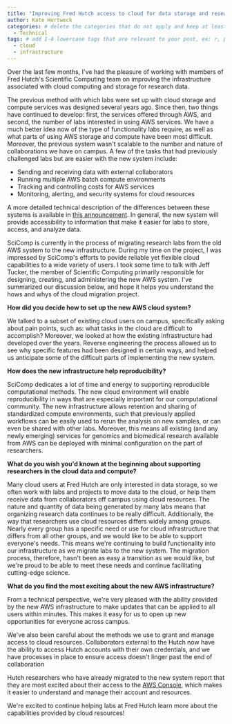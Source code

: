 ```yaml
---
title: "Improving Fred Hutch access to cloud for data storage and research computing" # replace with the title of your post, a short catchy description to entice readers
author: Kate Hertweck
categories: # delete the categories that do not apply and keep at least one
  - Technical
tags: # add 1-4 lowercase tags that are relevant to your post, ex: r, python, genomics, workflows
  - cloud
  - infrastructure
---
```


Over the last few months, I've had the pleasure of working with members of Fred Hutch's Scientific Computing team on improving the infrastructure associated with cloud computing and storage for research data.

The previous method with which labs were set up with cloud storage and compute services was designed several years ago. 
Since then, two things have continued to develop: 
first, the services offered through AWS, 
and second, the number of labs interested in using AWS services. 
We have a much better idea now of the type of functionality labs require,
as well as what parts of using AWS storage and compute have been most difficult. 
Moreover, 
the previous system wasn't scalable to the number and nature of collaborations we have on campus. 
A few of the tasks that had previously challenged labs but are easier with the new system include:
- Sending and receiving data with external collaborators
- Running multiple AWS batch compute environments
- Tracking and controlling costs for AWS services
- Monitoring, alerting, and security systems for cloud resources

A more detailed technical description of the differences between these systems is available in [this announcement](https://sciwiki.fredhutch.org/scicompannounce/2020-08-21-aws-cloud-migration/).
In general,
the new system will provide accessibility to information that make it easier for labs to store, access, and analyze data.

SciComp is currently in the process of migrating research labs from the old AWS system to the new infrastructure.
During my time on the project,
I was impressed by SciComp's efforts to povide reliable yet flexible cloud capabilities to a wide variety of users.
I took some time to talk with Jeff Tucker,
the member of Scientific Computing primarily responsible for designing, creating, and administering the new AWS system. 
I've summarized our discussion below,
and hope it helps you understand the hows and whys of the cloud migration project.

**How did you decide how to set up the new AWS cloud system?**

We talked to a subset of existing cloud users on campus, 
specifically asking about pain points, such as:
what tasks in the cloud are difficult to accomplish?
Moreover,
we looked at how the existing infrastructure had developed over the years.
Reverse engineering the process allowed us to see why specific features had been designed in certain ways,
and helped us anticipate some of the difficult parts of implementing the new system.

**How does the new infrastructure help reproducibility?**

SciComp dedicates a lot of time and energy to supporting reproducible computational methods.
The new cloud environment will enable reproducibility in ways that are especially important for our computational community.
The new infrastructure allows retention and sharing of standardized compute environments,
such that previously applied workflows can be easily used to rerun the analysis on new samples,
or can even be shared with other labs.
Moreover, 
this means all existing (and any newly emerging)
services for genomics and biomedical research available from AWS can be deployed with minimal configuration on the part of researchers.

**What do you wish you'd known at the beginning about supporting researchers in the cloud data and compute?**

Many cloud users at Fred Hutch are only interested in data storage,
so we often work with labs and projects to move data to the cloud,
or help them receive data from collaborators off campus using cloud resources.
The nature and quantity of data being generated by many labs means that organizing research data continues to be really difficult.
Additionally, the way that researchers use cloud resources differs widely among groups.
Nearly every group has a specific need or use for cloud infrastructure that differs from all other groups,
and we would like to be able to support everyone's needs.
This means we're continuing to build functionality into our infrastructure as we migrate labs to the new system.
The migration process, therefore, hasn't been as easy a transition as we would like,
but we're proud to be able to meet these needs and continue facilitating cutting-edge science.

**What do you find the most exciting about the new AWS infrastructure?**

From a technical perspective,
we're very pleased with the ability provided by the new AWS infrastructure to make updates that can be applied to all users within minutes. 
This makes it easy for us to open up new opportunities for everyone across campus.

We've also been careful about the methods we use to grant and manage access to cloud resources.
Collaborators external to the Hutch now have the ability to access Hutch accounts with their own credentials,
and we have processes in place to ensure access doesn't linger past the end of collaboration

Hutch researchers who have already migrated to the new system report that they are most excited about their access to the [AWS Console](https://aws.amazon.com/console/),
which makes it easier to understand and manage their account and resources.

We're excited to continue helping labs at Fred Hutch learn more about the capabilities provided by cloud resources!

